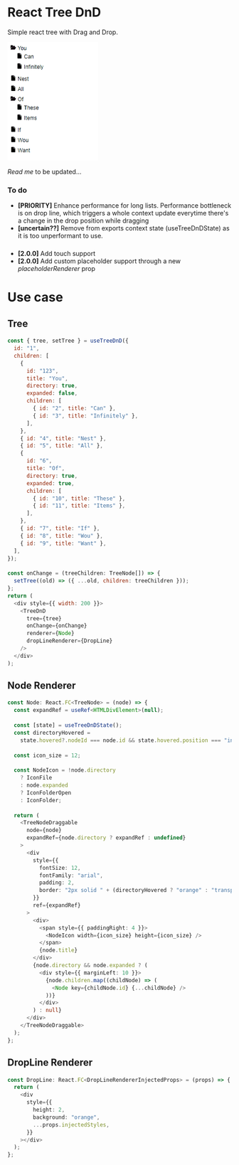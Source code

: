 # React Tree DnD

Simple react tree with Drag and Drop.

![ReactDnDTree Preview](preview.gif "ReactDnDTree Preview")

_Read me_ to be updated...

### To do

- **[PRIORITY]** Enhance performance for long lists. Performance bottleneck is on drop line, which triggers a whole context update everytime there's a change in the drop position while dragging
- **[uncertain??]** Remove from exports context state (useTreeDnDState) as it is too unperformant to use.

###

- **[2.0.0]** Add touch support
- **[2.0.0]** Add custom placeholder support through a new _placeholderRenderer_ prop

# Use case

## Tree

```javascript
const { tree, setTree } = useTreeDnD({
  id: "1",
  children: [
    {
      id: "123",
      title: "You",
      directory: true,
      expanded: false,
      children: [
        { id: "2", title: "Can" },
        { id: "3", title: "Infinitely" },
      ],
    },
    { id: "4", title: "Nest" },
    { id: "5", title: "All" },
    {
      id: "6",
      title: "Of",
      directory: true,
      expanded: true,
      children: [
        { id: "10", title: "These" },
        { id: "11", title: "Items" },
      ],
    },
    { id: "7", title: "If" },
    { id: "8", title: "Wou" },
    { id: "9", title: "Want" },
  ],
});

const onChange = (treeChildren: TreeNode[]) => {
  setTree((old) => ({ ...old, children: treeChildren }));
};
return (
  <div style={{ width: 200 }}>
    <TreeDnD
      tree={tree}
      onChange={onChange}
      renderer={Node}
      dropLineRenderer={DropLine}
    />
  </div>
);
```

## Node Renderer

```typescript
const Node: React.FC<TreeNode> = (node) => {
  const expandRef = useRef<HTMLDivElement>(null);

  const [state] = useTreeDnDState();
  const directoryHovered =
    state.hovered?.nodeId === node.id && state.hovered.position === "inside";

  const icon_size = 12;

  const NodeIcon = !node.directory
    ? IconFile
    : node.expanded
    ? IconFolderOpen
    : IconFolder;

  return (
    <TreeNodeDraggable
      node={node}
      expandRef={node.directory ? expandRef : undefined}
    >
      <div
        style={{
          fontSize: 12,
          fontFamily: "arial",
          padding: 2,
          border: "2px solid " + (directoryHovered ? "orange" : "transparent"),
        }}
        ref={expandRef}
      >
        <div>
          <span style={{ paddingRight: 4 }}>
            <NodeIcon width={icon_size} height={icon_size} />
          </span>
          {node.title}
        </div>
        {node.directory && node.expanded ? (
          <div style={{ marginLeft: 10 }}>
            {node.children.map((childNode) => (
              <Node key={childNode.id} {...childNode} />
            ))}
          </div>
        ) : null}
      </div>
    </TreeNodeDraggable>
  );
};
```

## DropLine Renderer

```typescript
const DropLine: React.FC<DropLineRendererInjectedProps> = (props) => {
  return (
    <div
      style={{
        height: 2,
        background: "orange",
        ...props.injectedStyles,
      }}
    ></div>
  );
};
```
